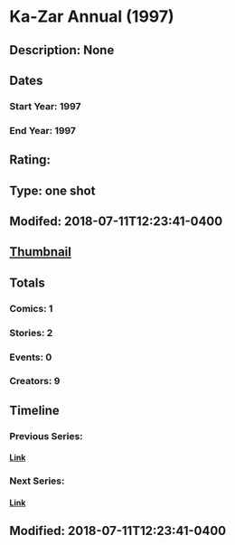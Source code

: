 # Ka-Zar Annual (1997)
## Description: None
## Dates
### Start Year: 1997
### End Year: 1997
## Rating: 
## Type: one shot
## Modifed: 2018-07-11T12:23:41-0400
## [Thumbnail](http://i.annihil.us/u/prod/marvel/i/mg/b/40/image_not_available.jpg)
## Totals
### Comics: 1
### Stories: 2
### Events: 0
### Creators: 9
## Timeline
### Previous Series: 
#### [Link]()
### Next Series: 
#### [Link]()
## Modified: 2018-07-11T12:23:41-0400